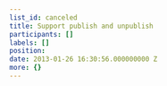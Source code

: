 ```yaml
---
list_id: canceled
title: Support publish and unpublish
participants: []
labels: []
position: 
date: 2013-01-26 16:30:56.000000000 Z
more: {}
---
```


